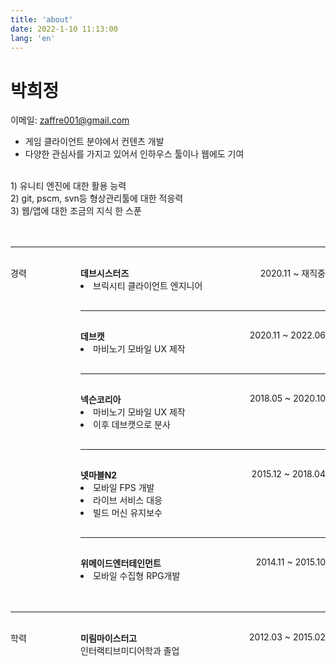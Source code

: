 ```yaml
---
title: 'about'
date: 2022-1-10 11:13:00
lang: 'en'
---
```


# 박희정

이메일: zaffre001@gmail.com
- 게임 클라이언트 분야에서 컨텐츠 개발
- 다양한 관심사를 가지고 있어서 인하우스 툴이나 웹에도 기여
<br/>

<div>
1) 유니티 엔진에 대한 활용 능력<br/>
2) git, pscm, svn등 형상관리툴에 대한 적응력<br/>
3) 웹/앱에 대한 조금의 지식 한 스푼<br/>
</div>

<br/>
<br/>

---

<style>
    .section-article{
        float:left;
        width:7rem;
    }

    .section-title{
        font-weight:bold;
    }

    .inline {
        display:inline-block;
    }

    .right {
        float:right;
    }

    section>li{
        display:block;
    }
</style>

<br/>
<div>
    <div class="section-article">경력</div>
    <div style="display:flow-root">
        <div class="section-title inline">데브시스터즈</div>
        <div class="right inline">2020.11 ~ 재직중</div>
        <li>브릭시티 클라이언트 엔지니어</li>
        <hr style="margin:30px 0 30px 0"/>
    </div>
</div>
<div>
    <div class="section-article">&nbsp</div>
    <div style="display:flow-root">
        <div class="section-title inline">데브캣</div>
        <div class="right inline">2020.11 ~ 2022.06</div>
        <li>마비노기 모바일 UX 제작</li>
        <hr style="margin:30px 0 30px 0"/>
    </div>
</div>
<div>
    <div class="section-article">&nbsp</div>
    <div style="display:flow-root">
        <div class="section-title inline">넥슨코리아</div>
        <div class="right inline">2018.05 ~ 2020.10</div>
        <li>마비노기 모바일 UX 제작</li>
        <li>이후 데브캣으로 분사</li>
        <hr style="margin:30px 0 30px 0"/>
    </div>
</div>
<div>
    <div class="section-article">&nbsp</div>
    <div style="display:flow-root">
        <div class="section-title inline">넷마블N2</div>
        <div class="right inline">2015.12 ~ 2018.04</div>
        <li>모바일 FPS 개발</li>
        <li>라이브 서비스 대응</li>
        <li>빌드 머신 유지보수</li>
        <hr style="margin:30px 0 30px 0"/>
    </div>
</div>
<div>
    <div class="section-article">&nbsp</div>
    <div style="display:flow-root">
        <div class="section-title inline">위메이드엔터테인먼트</div>
        <div class="right inline">2014.11 ~ 2015.10</div>
        <li>모바일 수집형 RPG개발</li>
    </div>
</div>

<br/>
<br/>


---


<br/>

<div>
    <div class="section-article">학력</div>
    <div style="display:flow-root">
        <div class="section-title inline">미림마이스터고</div>
        <div class="right inline">2012.03 ~ 2015.02</div>
        <li style="list-style:none">인터랙티브미디어학과 졸업</li>
    </div>
</div>
